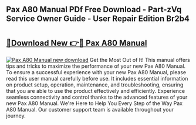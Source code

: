 ## Pax A80 Manual PDf Free Download - Part-zVq Service Owner Guide - User Repair Edition Br2b4

# <h2><a href="http://bc39047.oget.top/?id=Pax+A80+Manual">🔗Download New 👉🔴 Pax A80 Manual</a></h2>

[![Pax A80 Manual new download](https://i.imgur.com/5g1atiW.png)](http://bc39047.oget.top/?id=Pax+A80+Manual)
Get the Most Out of It! This manual offers tips and tricks to maximize the performance of your new Pax A80 Manual. To ensure a successful experience with your new Pax A80 Manual, please read this user manual carefully before use. It includes essential information on product setup, operation, maintenance, and troubleshooting, ensuring that you are able to use the product effectively and efficiently. Experience seamless connectivity and control thanks to the advanced features of your new Pax A80 Manual. We're Here to Help You Every Step of the Way Pax A80 Manual. Our customer support team is available throughout your journey.
